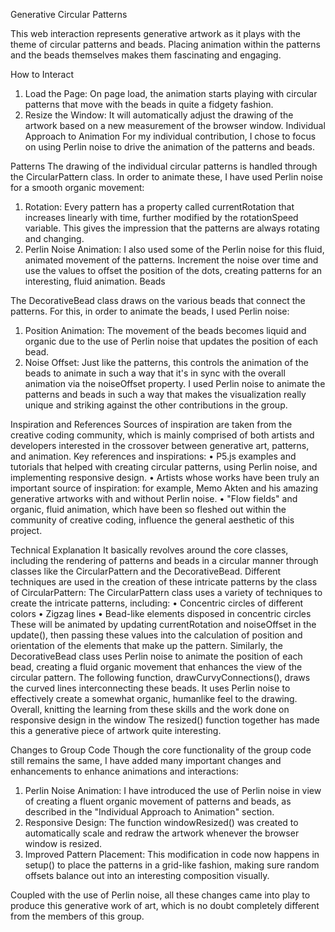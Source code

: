 Generative Circular Patterns

This web interaction represents generative artwork as it plays with the theme of circular patterns and beads. Placing animation within the patterns and the beads themselves makes them fascinating and engaging.

How to Interact
1. Load the Page: On page load, the animation starts playing with circular patterns that move with the beads in quite a fidgety fashion.
2. Resize the Window: It will automatically adjust the drawing of the artwork based on a new measurement of the browser window.
Individual Approach to Animation
For my individual contribution, I chose to focus on using Perlin noise to drive the animation of the patterns and beads.

Patterns
The drawing of the individual circular patterns is handled through the CircularPattern class. In order to animate these, I have used Perlin noise for a smooth organic movement:
1. Rotation: Every pattern has a property called currentRotation that increases linearly with time, further modified by the rotationSpeed variable. This gives the impression that the patterns are always rotating and changing.
2. Perlin Noise Animation: I also used some of the Perlin noise for this fluid, animated movement of the patterns. Increment the noise over time and use the values to offset the position of the dots, creating patterns for an interesting, fluid animation.
Beads

The DecorativeBead class draws on the various beads that connect the patterns. For this, in order to animate the beads, I used Perlin noise:
1. Position Animation: The movement of the beads becomes liquid and organic due to the use of Perlin noise that updates the position of each bead.
2. Noise Offset: Just like the patterns, this controls the animation of the beads to animate in such a way that it's in sync with the overall animation via the noiseOffset property.
I used Perlin noise to animate the patterns and beads in such a way that makes the visualization really unique and striking against the other contributions in the group.

Inspiration and References
Sources of inspiration are taken from the creative coding community, which is mainly comprised of both artists and developers interested in the crossover between generative art, patterns, and animation. Key references and inspirations:
•	P5.js examples and tutorials that helped with creating circular patterns, using Perlin noise, and implementing responsive design.
•	Artists whose works have been truly an important source of inspiration: for example, Memo Akten and his amazing generative artworks with and without Perlin noise.
•	"Flow fields" and organic, fluid animation, which have been so fleshed out within the community of creative coding, influence the general aesthetic of this project.

Technical Explanation
It basically revolves around the core classes, including the rendering of patterns and beads in a circular manner through classes like the CircularPattern and the DecorativeBead. 
Different techniques are used in the creation of these intricate patterns by the class of CircularPattern:
The CircularPattern class uses a variety of techniques to create the intricate patterns, including:
•	Concentric circles of different colors
•	Zigzag lines
•	Bead-like elements disposed in concentric circles
These will be animated by updating currentRotation and noiseOffset in the update(), then passing these values into the calculation of position and orientation of the elements that make up the pattern.
Similarly, the DecorativeBead class uses Perlin noise to animate the position of each bead, creating a fluid organic movement that enhances the view of the circular pattern.
The following function, drawCurvyConnections(), draws the curved lines interconnecting these beads. It uses Perlin noise to effectively create a somewhat organic, humanlike feel to the drawing.
Overall, knitting the learning from these skills and the work done on responsive design in the window The resized() function together has made this a generative piece of artwork quite interesting.

Changes to Group Code
Though the core functionality of the group code still remains the same, I have added many important changes and enhancements to enhance animations and interactions:
1. Perlin Noise Animation: I have introduced the use of Perlin noise in view of creating a fluent organic movement of patterns and beads, as described in the "Individual Approach to Animation" section.
2. Responsive Design: The function windowResized() was created to automatically scale and redraw the artwork whenever the browser window is resized.
3. Improved Pattern Placement: This modification in code now happens in setup() to place the patterns in a grid-like fashion, making sure random offsets balance out into an interesting composition visually.

Coupled with the use of Perlin noise, all these changes came into play to produce this generative work of art, which is no doubt completely different from the members of this group.
